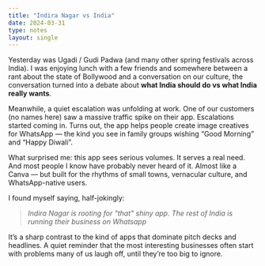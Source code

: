 ```yaml
---
title: "Indira Nagar vs India"
date: 2024-03-31
type: notes
layout: single
---
```


Yesterday was Ugadi / Gudi Padwa (and many other spring festivals across India). I was enjoying lunch with a few friends and somewhere between a rant about the state of Bollywood and a conversation on our culture, the conversation turned into a debate about **what India should do vs what India really wants**.  

Meanwhile, a quiet escalation was unfolding at work. One of our customers (no names here) saw a massive traffic spike on their app. Escalations started coming in. Turns out, the app helps people create image creatives for WhatsApp — the kind you see in family groups wishing “Good Morning” and “Happy Diwali”.

What surprised me: this app sees serious volumes. It serves a real need. And most people I know have probably never heard of it. Almost like a Canva — but built for the rhythms of small towns, vernacular culture, and WhatsApp-native users.

I found myself saying, half-jokingly:
> *Indira Nagar is rooting for "that" shiny app. The rest of India is running their business on Whatsapp*

It’s a sharp contrast to the kind of apps that dominate pitch decks and headlines. A quiet reminder that the most interesting businesses often start with problems many of us laugh off, until they’re too big to ignore.